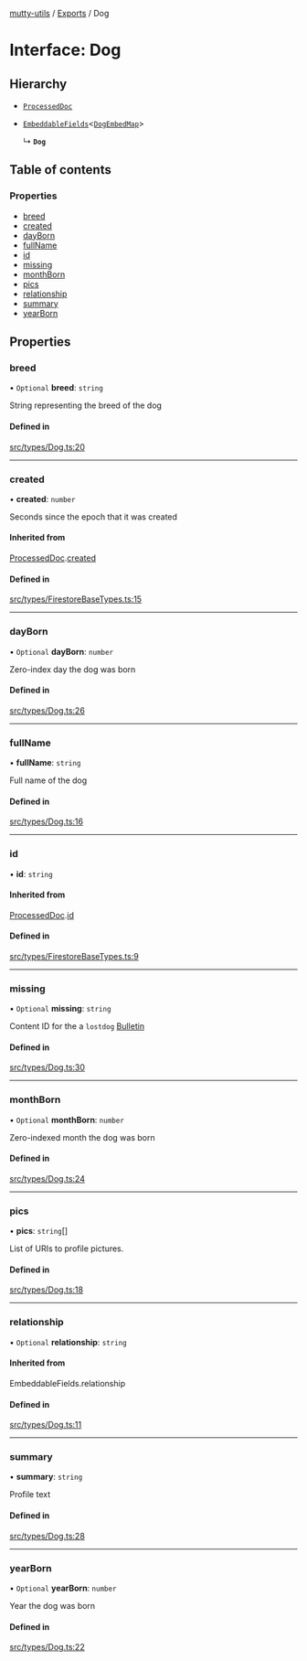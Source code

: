 [mutty-utils](../README.md) / [Exports](../modules.md) / Dog

# Interface: Dog

## Hierarchy

- [`ProcessedDoc`](ProcessedDoc.md)

- [`EmbeddableFields`](../modules.md#embeddablefields)<[`DogEmbedMap`](../modules.md#dogembedmap)\>

  ↳ **`Dog`**

## Table of contents

### Properties

- [breed](Dog.md#breed)
- [created](Dog.md#created)
- [dayBorn](Dog.md#dayborn)
- [fullName](Dog.md#fullname)
- [id](Dog.md#id)
- [missing](Dog.md#missing)
- [monthBorn](Dog.md#monthborn)
- [pics](Dog.md#pics)
- [relationship](Dog.md#relationship)
- [summary](Dog.md#summary)
- [yearBorn](Dog.md#yearborn)

## Properties

### breed

• `Optional` **breed**: `string`

String representing the breed of the dog

#### Defined in

[src/types/Dog.ts:20](https://github.com/jonlaing/mutty-utils/blob/3ab5f76/src/types/Dog.ts#L20)

___

### created

• **created**: `number`

Seconds since the epoch that it was created

#### Inherited from

[ProcessedDoc](ProcessedDoc.md).[created](ProcessedDoc.md#created)

#### Defined in

[src/types/FirestoreBaseTypes.ts:15](https://github.com/jonlaing/mutty-utils/blob/3ab5f76/src/types/FirestoreBaseTypes.ts#L15)

___

### dayBorn

• `Optional` **dayBorn**: `number`

Zero-index day the dog was born

#### Defined in

[src/types/Dog.ts:26](https://github.com/jonlaing/mutty-utils/blob/3ab5f76/src/types/Dog.ts#L26)

___

### fullName

• **fullName**: `string`

Full name of the dog

#### Defined in

[src/types/Dog.ts:16](https://github.com/jonlaing/mutty-utils/blob/3ab5f76/src/types/Dog.ts#L16)

___

### id

• **id**: `string`

#### Inherited from

[ProcessedDoc](ProcessedDoc.md).[id](ProcessedDoc.md#id)

#### Defined in

[src/types/FirestoreBaseTypes.ts:9](https://github.com/jonlaing/mutty-utils/blob/3ab5f76/src/types/FirestoreBaseTypes.ts#L9)

___

### missing

• `Optional` **missing**: `string`

Content ID for the a `lostdog` [Bulletin](Bulletin.md)

#### Defined in

[src/types/Dog.ts:30](https://github.com/jonlaing/mutty-utils/blob/3ab5f76/src/types/Dog.ts#L30)

___

### monthBorn

• `Optional` **monthBorn**: `number`

Zero-indexed month the dog was born

#### Defined in

[src/types/Dog.ts:24](https://github.com/jonlaing/mutty-utils/blob/3ab5f76/src/types/Dog.ts#L24)

___

### pics

• **pics**: `string`[]

List of URIs to profile pictures.

#### Defined in

[src/types/Dog.ts:18](https://github.com/jonlaing/mutty-utils/blob/3ab5f76/src/types/Dog.ts#L18)

___

### relationship

• `Optional` **relationship**: `string`

#### Inherited from

EmbeddableFields.relationship

#### Defined in

[src/types/Dog.ts:11](https://github.com/jonlaing/mutty-utils/blob/3ab5f76/src/types/Dog.ts#L11)

___

### summary

• **summary**: `string`

Profile text

#### Defined in

[src/types/Dog.ts:28](https://github.com/jonlaing/mutty-utils/blob/3ab5f76/src/types/Dog.ts#L28)

___

### yearBorn

• `Optional` **yearBorn**: `number`

Year the dog was born

#### Defined in

[src/types/Dog.ts:22](https://github.com/jonlaing/mutty-utils/blob/3ab5f76/src/types/Dog.ts#L22)
